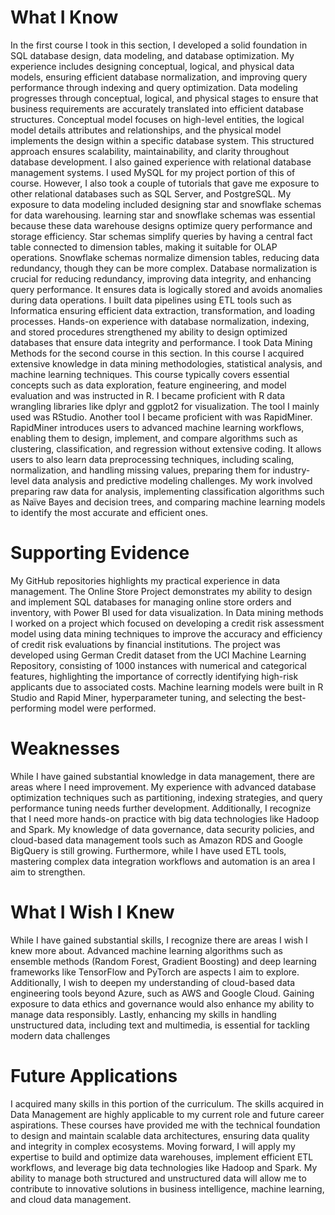 # What I Know
In the first course I took in this section, I developed a solid foundation in SQL database design, data modeling, and database optimization. My experience includes designing conceptual, logical, and physical data models, ensuring efficient database normalization, and improving query performance through indexing and query optimization. Data modeling progresses through conceptual, logical, and physical stages to ensure that business requirements are accurately translated into efficient database structures. Conceptual model focuses on high-level entities, the logical model details attributes and relationships, and the physical model implements the design within a specific database system. This structured approach ensures scalability, maintainability, and clarity throughout database development.
 I also gained experience with relational database management systems. I used MySQL for my project portion of this of course. However, I also took a couple of tutorials that gave me exposure to other relational databases such as SQL Server, and PostgreSQL. My exposure to data modeling included designing star and snowflake schemas for data warehousing. learning star and snowflake schemas was essential because these data warehouse designs optimize query performance and storage efficiency. Star schemas simplify queries by having a central fact table connected to dimension tables, making it suitable for OLAP operations. Snowflake schemas normalize dimension tables, reducing data redundancy, though they can be more complex. Database normalization is crucial for reducing redundancy, improving data integrity, and enhancing query performance. It ensures data is logically stored and avoids anomalies during data operations.  I built data pipelines using ETL tools such as Informatica ensuring efficient data extraction, transformation, and loading processes. Hands-on experience with database normalization, indexing, and stored procedures strengthened my ability to design optimized databases that ensure data integrity and performance.
I took Data Mining Methods for the second course in this section. In this course I acquired extensive knowledge in data mining methodologies, statistical analysis, and machine learning techniques. This course typically covers essential concepts such as data exploration, feature engineering, and model evaluation and was instructed in R. I became proficient with R data wrangling libraries like dplyr and ggplot2 for visualization. The tool I mainly used was RStudio. Another tool I became proficient with was RapidMiner. RapidMiner introduces users to advanced machine learning workflows, enabling them to design, implement, and compare algorithms such as clustering, classification, and regression without extensive coding.  It allows users to also learn data preprocessing techniques, including scaling, normalization, and handling missing values, preparing them for industry-level data analysis and predictive modeling challenges. My work involved preparing raw data for analysis, implementing classification algorithms such as Naïve Bayes and decision trees, and comparing machine learning models to identify the most accurate and efficient ones.

# Supporting Evidence
My GitHub repositories highlights my practical experience in data management. The Online Store Project demonstrates my ability to design and implement SQL databases for managing online store orders and inventory, with Power BI used for data visualization.  In Data mining methods I worked on a project which focused on developing a credit risk assessment model using data mining techniques to improve the accuracy and efficiency of credit risk evaluations by financial institutions. The project was developed using German Credit dataset from the UCI Machine Learning Repository, consisting of 1000 instances with numerical and categorical features, highlighting the importance of correctly identifying high-risk applicants due to associated costs. Machine learning models were built in R Studio and Rapid Miner, hyperparameter tuning, and selecting the best-performing model were performed.

# Weaknesses
While I have gained substantial knowledge in data management, there are areas where I need improvement. My experience with advanced database optimization techniques such as partitioning, indexing strategies, and query performance tuning needs further development. Additionally, I recognize that I need more hands-on practice with big data technologies like Hadoop and Spark. My knowledge of data governance, data security policies, and cloud-based data management tools such as Amazon RDS and Google BigQuery is still growing. Furthermore, while I have used ETL tools, mastering complex data integration workflows and automation is an area I aim to strengthen.

# What I Wish I Knew
While I have gained substantial skills, I recognize there are areas I wish I knew more about. Advanced machine learning algorithms such as ensemble methods (Random Forest, Gradient Boosting) and deep learning frameworks like TensorFlow and PyTorch are aspects I aim to explore. Additionally, I wish to deepen my understanding of cloud-based data engineering tools beyond Azure, such as AWS and Google Cloud. Gaining exposure to data ethics and governance would also enhance my ability to manage data responsibly. Lastly, enhancing my skills in handling unstructured data, including text and multimedia, is essential for tackling modern data challenges

# Future Applications
I acquired many skills in this portion of the curriculum. The skills acquired in Data Management are highly applicable to my current role and future career aspirations.  These courses have provided me with the technical foundation to design and maintain scalable data architectures, ensuring data quality and integrity in complex ecosystems. Moving forward, I will apply my expertise to build and optimize data warehouses, implement efficient ETL workflows, and leverage big data technologies like Hadoop and Spark. My ability to manage both structured and unstructured data will allow me to contribute to innovative solutions in business intelligence, machine learning, and cloud data management.
